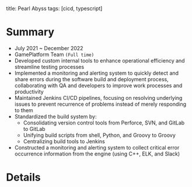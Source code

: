 title: Pearl Abyss
tags: [cicd, typescript]

# Summary

+ July 2021 ~ December 2022
+ GamePlatform Team `(Full time)`
+ Developed custom internal tools to enhance operational efficiency and streamline testing processes
+ Implemented a monitoring and alerting system to quickly detect and share errors during the software build and deployment process, collaborating with QA and developers to improve work processes and productivity
+ Maintained Jenkins CI/CD pipelines, focusing on resolving underlying issues to prevent recurrence of problems instead of merely responding to them
+ Standardized the build system by:
  + Consolidating version control tools from Perforce, SVN, and GitLab to GitLab
  + Unifying build scripts from shell, Python, and Groovy to Groovy
  + Centralizing build tools to Jenkins
+ Constructed a monitoring and alerting system to collect critical error occurrence information from the engine (using C++, ELK, and Slack)

# Details
